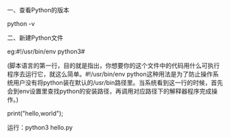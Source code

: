 一、查看Python的版本

python -v

二、新建Python文件

eg:\#!/usr/bin/env python3\#

\(脚本语言的第一行，目的就是指出，你想要你的这个文件中的代码用什么可执行程序去运行它，就这么简单。\#!/usr/bin/env python这种用法是为了防止操作系统用户没有将python装在默认的/usr/bin路径里。当系统看到这一行的时候，首先会到env设置里查找python的安装路径，再调用对应路径下的解释器程序完成操作。\)

print\("hello,world"\);

运行：python3 hello.py

